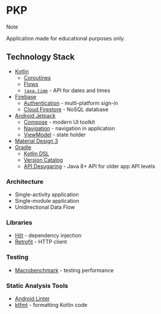 # PKP

> [!NOTE]
> Application made for educational purposes only.

## Technology Stack

- [Kotlin](https://kotlinlang.org/)
  - [Coroutines](https://kotlinlang.org/docs/coroutines-overview.html)
  - [Flows](https://kotlinlang.org/docs/flow.html)
  - [`java.time`](https://docs.oracle.com/javase/8/docs/api/java/time/package-summary.html) - API for dates and times
- [Firebase](https://firebase.google.com/)
  - [Authentication](https://firebase.google.com/products/auth) - multi-platform sign-in
  - [Cloud Firestore](https://firebase.google.com/products/firestore) - NoSQL database
- [Android Jetpack](https://developer.android.com/jetpack)
  - [Compose](https://developer.android.com/jetpack/compose) - modern UI toolkit
  - [Navigation](https://developer.android.com/guide/navigation) - navigation in application
  - [ViewModel](https://developer.android.com/topic/libraries/architecture/viewmodel) - state holder
- [Material Design 3](https://m3.material.io/)
- [Gradle](https://gradle.org/)
  - [Kotlin DSL](https://docs.gradle.org/current/userguide/kotlin_dsl.html)
  - [Version Catalog](https://docs.gradle.org/current/userguide/platforms.html)
  - [API Desugaring](https://developer.android.com/studio/write/java8-support-table) - Java 8+ API for older app API levels

### Architecture

- Single-activity application
- Single-module application
- Unidirectional Data Flow

### Libraries

- [Hilt](https://developer.android.com/training/dependency-injection/hilt-android) - dependency injection
- [Retrofit](https://github.com/square/retrofit) - HTTP client

### Testing

- [Macrobenchmark](https://developer.android.com/topic/performance/benchmarking/macrobenchmark-overview) - testing performance

### Static Analysis Tools

- [Android Linter](https://developer.android.com/studio/write/lint)
- [ktfmt](https://facebook.github.io/ktfmt/) - formatting Kotlin code
